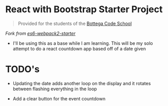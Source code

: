 # React with Bootstrap Starter Project

> Provided for the students of the [Bottega Code School](https://bottega.tech/)

*Fork from [es6-webpack2-starter](https://github.com/micooz/es6-webpack2-starter)*

* I'll be using this as a base while I am learning. This will be my solo attempt to do a react countdown app based off of a date given

# TODO's  

* Updating the date adds another loop on the display and it rotates between flashing everything in the loop

* Add a clear button for the event countdown

